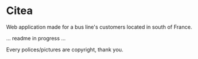 Citea
=====

Web application made for a bus line's customers located in south of France.


... readme in progress ...

Every polices/pictures are copyright, thank you.
